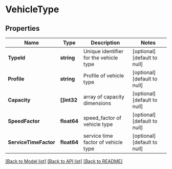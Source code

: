 # VehicleType

## Properties
Name | Type | Description | Notes
------------ | ------------- | ------------- | -------------
**TypeId** | **string** | Unique identifier for the vehicle type | [optional] [default to null]
**Profile** | **string** | Profile of vehicle type | [optional] [default to null]
**Capacity** | **[]int32** | array of capacity dimensions | [optional] [default to null]
**SpeedFactor** | **float64** | speed_factor of vehicle type | [optional] [default to null]
**ServiceTimeFactor** | **float64** | service time factor of vehicle type | [optional] [default to null]

[[Back to Model list]](../README.md#documentation-for-models) [[Back to API list]](../README.md#documentation-for-api-endpoints) [[Back to README]](../README.md)


